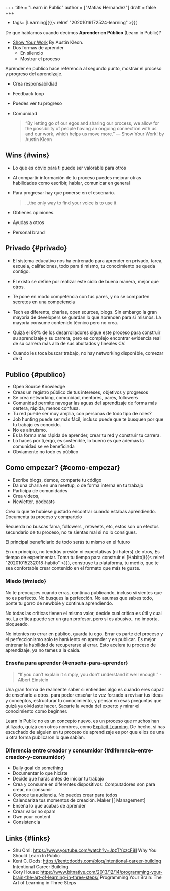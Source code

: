 +++
title = "Learn in Public"
author = ["Matias Hernandez"]
draft = false
+++

-   tags:: [Learning]({{< relref "20201019172524-learning" >}})

De que hablamos cuando decimos **Aprender en Público** (Learn in Public)?

-   [Show Your Work](<https://amzn.to/309BJxK>) By Austin Kleon.
-   Dos formas de aprender
    -   En silencio
    -   Mostrar el proceso

Aprender en publico hace referencia al segundo punto, mostrar el proceso y progreso del aprendizaje.

-   Crea responsabildiad
-   Feedback loop
-   Puedes ver tu progreso
-   Comunidad

    > “By letting go of our egos and sharing our process, we allow for the possibility of people having an ongoing connection with us and our work, which helps us move more.” — Show Your Work! by Austin Kleon


## Wins {#wins}

-   Lo que es obvio para ti puede ser valorable para otros
-   Al compartir información de tu proceso puedes mejorar otras habilidades como escribir, hablar, comunicar en general
-   Para progresar hay que ponerse en el escenario.

    > ...the only way to find your voice is to use it
-   Obtienes opiniones.
-   Ayudas a otros
-   Personal brand


## Privado {#privado}

-   El sistema educativo nos ha entrenado para aprender en privado, tarea, escuela, califaciones, todo para ti mismo, tu conocimiento se queda contigo.
-   El existo se define por realizar este ciclo de buena manera, mejor que otros.
-   Te pone en modo competencia con tus pares, y no se comparten secretos en una competencia

-   Tech es diferente, charlas, open sources, blogs. Sin embargo la gran mayoría de developers se guardan lo que aprenden para si mismos. La mayoría consume contenido técnico pero no crea.
-   Quizá el 99% de los desarrolladores sigue este proceso para construir su aprendizaje y su carrera, pero es complejo encontrar evidencia real de su carrera más allá de sus abultados y lineales CV.
-   Cuando les toca buscar trabajo, no hay networking disponible, comezar de 0


## Publico {#publico}

-   Open Source Knowledge
-   Creas un registro público de tus intereses, objetivos y progresos
-   Se crea networking, comunidad, mentores, pares, followers
-   Comunidad permite navegar las aguas del aprendizaje de forma más certera, rápida, menos confusa.
-   Tu red puede ser muy amplia, con personas de todo tipo de roles?
-   Job hunting puede ser más fácil, incluso puede que te busquen por que tu trabajo es conocido.
-   No es altruísmo.
-   Es la forma más rápida de aprender, crear tu red y construir tu carrera.
-   Lo haces por ti,ergo, es sostenible, lo bueno es que además la comunidad se ve beneficiada
-   Obviamente no todo es público


## Como empezar? {#como-empezar}

-   Escribe blogs, demos, comparte tu código
-   Da una charla en una meetup, o de forma interna en tu trabajo
-   Participa de comunidades
-   Crea videos,
-   Newletter, podcasts

Crea lo que te hubiese gustado encontrar cuando estabas aprendiendo.
Documenta tu proceso y compartelo

Recuerda no buscas fama, followers,, retweets, etc, estos son un efectos secundario de tu proceso, no te sientas mal si no lo consigues.

El principal beneficiario de todo serás tu mismo en el futuro

En un principio, no tendrás presión ni expectativas (ni haters) de otros, Es tiempo de experimentar.
Toma tu tiempo para construir el [Habito]({{< relref "20201015232018-habito" >}}), construye tu plataforma, tu medio, que te sea confortable crear contenido en el formato que más te guste.


### Miedo {#miedo}

No te preocupes cuando erras, continua publicando, incluso si sientes que no es perfecto. No busques la perfección.
No asumas que sabes todo, ponte tu gorro de newbbie y continua aprendiendo.

No todas las criticas tienen el mismo valor, decide cual critica es útil y cual no. La crítica puede ser un gran profesor, pero si es abusivo.. no importa, bloqueado.

No intentes no errar en público, guarda tu ego. Errar es parte del proceso y el perfeccionismo solo te hará lento en aprender y en publicar. Es mejor entrenar la habilidad de recuperarse al errar. Esto acelera tu proceso de aprendizaje, ya no temes a la caída.


### Enseña para aprender {#enseña-para-aprender}

> “If you can’t explain it simply, you don’t understand it well enough.” - Albert Einstein

Una gran forma de realmente saber si entiendes algo es cuando eres capaz de enseñarlo a otros. para poder enseñar te vez forzado a revisar tus ideas y conceptos, estructurar tu conocimiento, y pensar en esas preguntas que quizá ya olvidaste hacer. Sacarte la venda del experto y mirar el conocimiento como beginner.

Learn in Public no es un concepto nuevo, es un proceso que muchos han utilizado, quizá con otros nombres, como [Explicit Learning](<https://medium.com/@reidhoffman/those-who-teach-can-do-98a30e9a74ea>). De hecho, si has escuchado de alguien en tu proceso de aprendizaje es por que ellos de una u otra forma publicaron lo que sabían.


### Diferencia entre creador y consumidor {#diferencia-entre-creador-y-consumidor}

-   Daily goal do something
-   Documentar lo que hiciste
-   Decide que harás antes de iniciar tu trabajo
-   Crea y consume en diferentes dispositivos: Computadores son para crear, no consumir
-   Conoce tu audiencia. No puedes crear para todos
-   Calendariza tus momentos de creación. Maker [[<Time> Management]
-   Enseña lo que acabas de aprender
-   Crear valor no spam
-   Own your content
-   Consistencia


## Links {#links}

-   Shu Omi: <https://www.youtube.com/watch?v=JpzTYxzcF8I> Why You Should Learn In Public
-   Kent C. Dods: <https://kentcdodds.com/blog/intentional-career-building> Intentional Career Building
-   Cory House: <https://www.bitnative.com/2013/12/14/programming-your-brain-the-art-of-learning-in-three-steps/> Programming Your Brain: The Art of Learning in Three Steps
